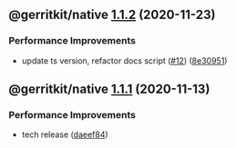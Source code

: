 ## @gerritkit/native [1.1.2](https://github.com/gerritkit/client/compare/@gerritkit/native@1.1.1...@gerritkit/native@1.1.2) (2020-11-23)


### Performance Improvements

* update ts version, refactor docs script ([#12](https://github.com/gerritkit/client/issues/12)) ([8e30951](https://github.com/gerritkit/client/commit/8e309517c6d8abfc91ff14477184ce341c1c4473))

## @gerritkit/native [1.1.1](https://github.com/gerritkit/client/compare/@gerritkit/native@1.1.0...@gerritkit/native@1.1.1) (2020-11-13)


### Performance Improvements

* tech release ([daeef84](https://github.com/gerritkit/client/commit/daeef84c562b2fe66c5f791d4fa7dbe8a7d55843))
